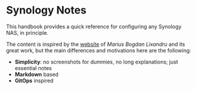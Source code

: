 # Synology Notes

This handbook provides a quick reference for configuring any Synology NAS, in principle.

The content is inspired by the [website](https://mariushosting.com/) of _Marius Bogdan Lixandru_ and its great work, but the main differences and motivations here are the following:
- **Simplicity**: no screenshots for dummies, no long explanations; just essential notes
- **Markdown** based
- **GitOps** inspired